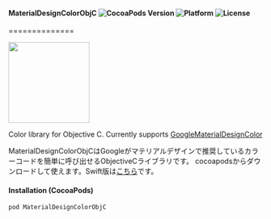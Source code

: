 #### MaterialDesignColorObjC ![CocoaPods Version](https://img.shields.io/cocoapods/v/MaterialDesignColorObjC.svg?style=flat) ![Platform](https://img.shields.io/cocoapods/p/MaterialDesignColorObjC.svg?style=flat) ![License](https://img.shields.io/cocoapods/l/MaterialDesignColorObjC.svg?style=flat)
==============

<img src="https://s3.amazonaws.com/cocoacontrols_production/uploads/control_image/image/6689/iOS_Simulator_Screen_Shot_2015.06.09_23.45.20.png" width="160px">


Color library for Objective C. Currently supports [GoogleMaterialDesignColor](https://www.google.com/design/spec/style/color.html)

MaterialDesignColorObjCはGoogleがマテリアルデザインで推奨しているカラーコードを簡単に呼び出せるObjectiveCライブラリです。 cocoapodsからダウンロードして使えます。Swift版は[こちら](https://github.com/tichise/MaterialDesignColor)です。


#### Installation (CocoaPods)
`pod MaterialDesignColorObjC`
